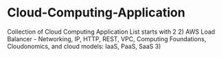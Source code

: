 # Cloud-Computing-Application
Collection of Cloud Computing Application
List starts with 2
2) AWS Load Balancer - Networking, IP, HTTP, REST, VPC, Computing Foundations, Cloudonomics, and cloud models: IaaS, PaaS, SaaS
3) 
